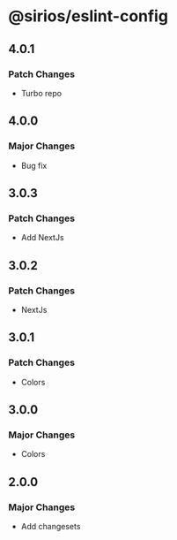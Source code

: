 # @sirios/eslint-config

## 4.0.1

### Patch Changes

- Turbo repo

## 4.0.0

### Major Changes

- Bug fix

## 3.0.3

### Patch Changes

- Add NextJs

## 3.0.2

### Patch Changes

- NextJs

## 3.0.1

### Patch Changes

- Colors

## 3.0.0

### Major Changes

- Colors

## 2.0.0

### Major Changes

- Add changesets
